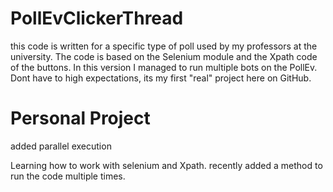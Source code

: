 # PollEvClickerThread
this code is written for a specific type of poll used by my professors at the university. The code is based on the Selenium module and the Xpath code of the buttons. 
In this version I managed to run multiple bots on the PollEv.
Dont have to high expectations, its my first "real" project here on GitHub. 

# Personal Project
added parallel execution

Learning how to work with selenium and Xpath.
recently added a method to run the code multiple times.


